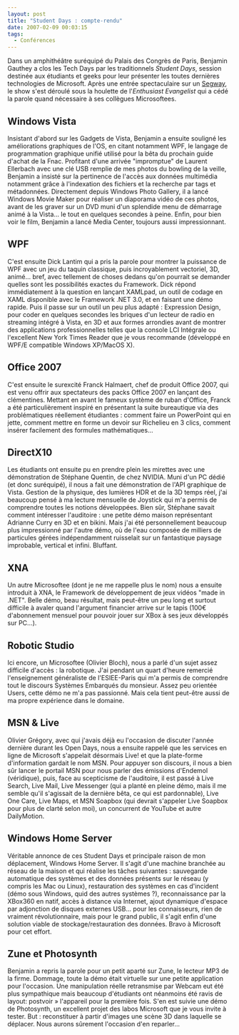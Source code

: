 ```yaml
---
layout: post
title: "Student Days : compte-rendu"
date: 2007-02-09 00:03:15
tags:
  - Conférences
---
```


Dans un amphithéâtre suréquipé du Palais des Congrès de Paris, Benjamin Gauthey a clos les Tech Days par les traditionnels <em lang="en">Student Days</em>, session destinée aux étudiants et geeks pour leur présenter les toutes dernières technologies de Microsoft. Après une entrée spectaculaire sur un [Segway](http://fr.wikipedia.org/wiki/Segway_HT), le show s'est déroulé sous la houlette de l'<em lang="en">Enthusiast Evangelist</em> qui a cédé la parole quand nécessaire à ses collègues Microsoftees.

<!-- more -->

## Windows Vista

Insistant d'abord sur les Gadgets de Vista, Benjamin a ensuite souligné les améliorations graphiques de l'OS, en citant notamment WPF, le langage de programmation graphique unifié utilisé pour la bêta du prochain guide d'achat de la Fnac. Profitant d'une arrivée "impromptue" de Laurent Ellerbach avec une clé USB remplie de mes photos du bowling de la veille, Benjamin a insisté sur la pertinence de l'accès aux données multimédia notamment grâce à l'indexation des fichiers et la recherche par tags et métadonnées. Directement depuis Windows Photo Gallery, il a lancé Windows Movie Maker pour réaliser un diaporama vidéo de ces photos, avant de les graver sur un DVD muni d'un splendide menu de démarrage animé à la Vista… le tout en quelques secondes à peine. Enfin, pour bien voir le film, Benjamin a lancé Media Center, toujours aussi impressionnant.

## WPF

C'est ensuite Dick Lantim qui a pris la parole pour montrer la puissance de WPF avec un jeu du taquin classique, puis incroyablement vectoriel, 3D, animé… bref, avec tellement de choses dedans qu'on pourrait se demander quelles sont les possibilités exactes du Framework. Dick répond immédiatement à la question en lançant XAMLpad, un outil de codage en XAML disponible avec le Framework .NET 3.0, et en faisant une démo rapide. Puis il passe sur un outil un peu plus adapté : Expression Design, pour coder en quelques secondes les briques d'un lecteur de radio en streaming intégré à Vista, en 3D et aux formes arrondies avant de montrer des applications professionnelles telles que la console LCI Intégrale ou l'excellent New York Times Reader que je vous recommande (développé en WPF/E compatible Windows XP/MacOS X).

## Office 2007

C'est ensuite le surexcité Franck Halmaert, chef de produit Office 2007, qui est venu offrir aux spectateurs des packs Office 2007 en lançant des clémentines. Mettant en avant le fameux système de ruban d'Office, Franck a été particulièrement inspiré en présentant la suite bureautique via des problématiques réellement étudiantes : comment faire un PowerPoint qui en jette, comment mettre en forme un devoir sur Richelieu en 3 clics, comment insérer facilement des formules mathématiques…

## DirectX10

Les étudiants ont ensuite pu en prendre plein les mirettes avec une démonstration de Stéphane Quentin, de chez NVIDIA. Muni d'un PC dédié (et donc suréquipé), il nous a fait une démonstration de l'API graphique de Vista. Gestion de la physique, des lumières HDR et de la 3D temps réel, j'ai beaucoup pensé à ma lecture mensuelle de Joystick qui m'a permis de comprendre toutes les notions développées. Bien sûr, Stéphane savait comment intéresser l'auditoire : une petite démo maison représentant Adrianne Curry en 3D et en bikini. Mais j'ai été personnellement beaucoup plus impressionné par l'autre démo, où de l'eau composée de milliers de particules gérées indépendamment ruisselait sur un fantastique paysage improbable, vertical et infini. Bluffant.

## XNA

Un autre Microsoftee (dont je ne me rappelle plus le nom) nous a ensuite introduit à XNA, le Framework de développement de jeux vidéos "made in .NET". Belle démo, beau résultat, mais peut-être un peu long et surtout difficile à avaler quand l'argument financier arrive sur le tapis (100€ d'abonnement mensuel pour pouvoir jouer sur XBox à ses jeux développés sur PC…).

## Robotic Studio

Ici encore, un Microsoftee (Olivier Bloch), nous a parlé d'un sujet assez difficile d'accès : la robotique. J'ai pendant un quart d'heure remercié l'enseignement généraliste de l'ESIEE-Paris qui m'a permis de comprendre tout le discours Systèmes Embarqués du monsieur. Assez peu orientée Users, cette démo ne m'a pas passionné. Mais cela tient peut-être aussi de ma propre expérience dans le domaine.

## MSN &amp; Live

Olivier Grégory, avec qui j'avais déjà eu l'occasion de discuter l'année dernière durant les Open Days, nous a ensuite rappelé que les services en ligne de Microsoft s'appelait désormais Live! et que la plate-forme d'information gardait le nom MSN. Pour appuyer son discours, il nous a bien sûr lancer le portail MSN pour nous parler des émissions d'Endemol (véridique), puis, face au scepticisme de l'auditoire, il est passé à Live Search, Live Mail, Live Messenger (qui a planté en pleine démo, mais il me semble qu'il s'agissait de la dernière bêta, ce qui est pardonnable), Live One Care, Live Maps, et MSN Soapbox (qui devrait s'appeler Live Soapbox pour plus de clarté selon moi), un concurrent de YouTube et autre DailyMotion.

## Windows Home Server

Véritable annonce de ces Student Days et principale raison de mon déplacement, Windows Home Server. Il s'agit d'une machine branchée au réseau de la maison et qui réalise les tâches suivantes : sauvegarde automatique des systèmes et des données présents sur le réseau (y compris les Mac ou Linux), restauration des systèmes en cas d'incident (démo sous Windows, quid des autres systèmes ?), reconnaissance par la XBox360 en natif, accès à distance via Internet, ajout dynamique d'espace par adjonction de disques externes USB… pour les connaisseurs, rien de vraiment révolutionnaire, mais pour le grand public, il s'agit enfin d'une solution viable de stockage/restauration des données. Bravo à Microsoft pour cet effort.

## Zune et Photosynth

Benjamin a repris la parole pour un petit aparté sur Zune, le lecteur MP3 de la firme. Dommage, toute la démo était virtuelle sur une petite application pour l'occasion. Une manipulation réelle retransmise par Webcam eut été plus sympathique mais beaucoup d'étudiants ont néanmoins été ravis de layout: postvoir&nbsp;» l'appareil pour la première fois. S'en est suivie une démo de Photosynth, un excellent projet des labos Microsoft que je vous invite à tester. But : reconstituer à partir d'images une scène 3D dans laquelle se déplacer. Nous aurons sûrement l'occasion d'en reparler…
